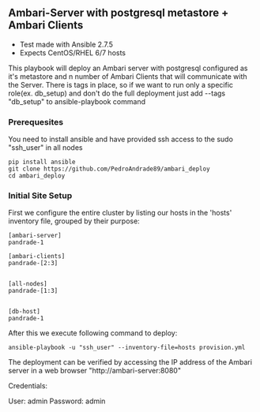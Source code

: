Ambari-Server with postgresql metastore + Ambari Clients
-----------------------------------------------------------------------------

- Test made with Ansible 2.7.5
- Expects CentOS/RHEL 6/7 hosts

This playbook will deploy an Ambari server with postgresql configured as it's metastore and n number of Ambari Clients that will communicate with the Server.
There is tags in place, so if we want to run only a specific role(ex. db_setup) and don't do the full deployment just add --tags "db_setup" to ansible-playbook command

### Prerequesites

You need to install ansible and have provided ssh access to the sudo "ssh_user" in all nodes

```
pip install ansible
git clone https://github.com/PedroAndrade89/ambari_deploy
cd ambari_deploy
```

### Initial Site Setup

First we configure the entire cluster by listing our hosts in the 'hosts'
inventory file, grouped by their purpose:

```
[ambari-server]
pandrade-1

[ambari-clients]
pandrade-[2:3]


[all-nodes]
pandrade-[1:3]


[db-host]
pandrade-1
```

After this we execute following command to deploy:

```
ansible-playbook -u "ssh_user" --inventory-file=hosts provision.yml
```

The deployment can be verified by accessing the IP address of the Ambari server in a web browser "http://ambari-server:8080"

Credentials:

User: admin
Password: admin









